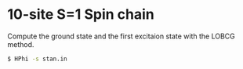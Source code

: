 # 10-site S=1 Spin chain

Compute the ground state and the first excitaion state with the LOBCG method.

``` bash
$ HPhi -s stan.in
```